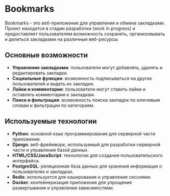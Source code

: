 
# Bookmarks

Bookmarks - это веб-приложение для управления и обмена закладками. Проект находится в стадии разработки (work in progress) и предоставляет пользователям возможность сохранять, организовывать и делиться закладками на различные веб-ресурсы.

## Основные возможности

- **Управление закладками**: пользователи могут добавлять, удалять и редактировать закладки.
- **Социальные функции**: возможность подписываться на других пользователей и видеть их закладки.
- **Лайки и комментарии**: пользователи могут ставить лайки и оставлять комментарии к закладкам.
- **Поиск и фильтрация**: возможность поиска закладок по ключевым словам и фильтрации по категориям.

## Используемые технологии

- **Python**: основной язык программирования для серверной части приложения.
- **Django**: веб-фреймворк, используемый для разработки серверной части и управления базой данных.
- **HTML/CSS/JavaScript**: технологии для создания пользовательского интерфейса.
- **PostgreSQL**: реляционная база данных для хранения информации о пользователях и закладках.
- **Redis**: используется для кэширования и управления сессиями.
- **Docker**: контейнеризация приложения для упрощения развертывания и управления зависимостями.


